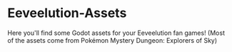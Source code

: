 # Eeveelution-Assets
Here you'll find some Godot assets for your Eeveelution fan games! (Most of the assets come from Pokémon Mystery Dungeon: Explorers of Sky)
